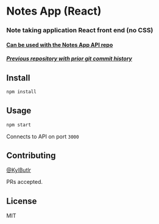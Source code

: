 # Notes App (React)
### Note taking application React front end (no CSS)
#### [Can be used with the Notes App API repo](https://github.com/kylbutlr/notes-app-api)
##### [Previous repository with prior git commit history](https://github.com/kylbutlr/notes-app)

## Install

```bash
npm install
```

## Usage

```bash
npm start
```

Connects to API on port `3000`

## Contributing

[@KylButlr](https://github.com/kylbutlr)

PRs accepted.

## License

MIT
